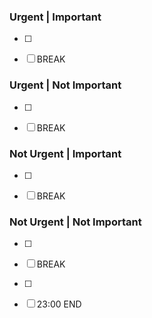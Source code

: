 ### Urgent | Important
- [ ] 
- [ ] BREAK
  

### Urgent | Not Important
- [ ] 
- [ ] BREAK


### Not Urgent | Important
- [ ] 
- [ ] BREAK


### Not Urgent | Not Important
- [ ] 
- [ ] BREAK
- [ ] 
- [ ] 23:00 END


